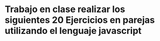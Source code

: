 # Trabajo en clase realizar los siguientes 20 Ejercicios en parejas utilizando el lenguaje javascript